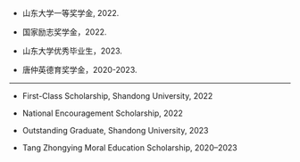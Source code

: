 - 山东大学一等奖学金, 2022.  

- 国家励志奖学金，2022. 

- 山东大学优秀毕业生，2023.

- 唐仲英德育奖学金，2020-2023.

---

- First-Class Scholarship, Shandong University, 2022  

- National Encouragement Scholarship, 2022  

- Outstanding Graduate, Shandong University, 2023  

- Tang Zhongying Moral Education Scholarship, 2020–2023